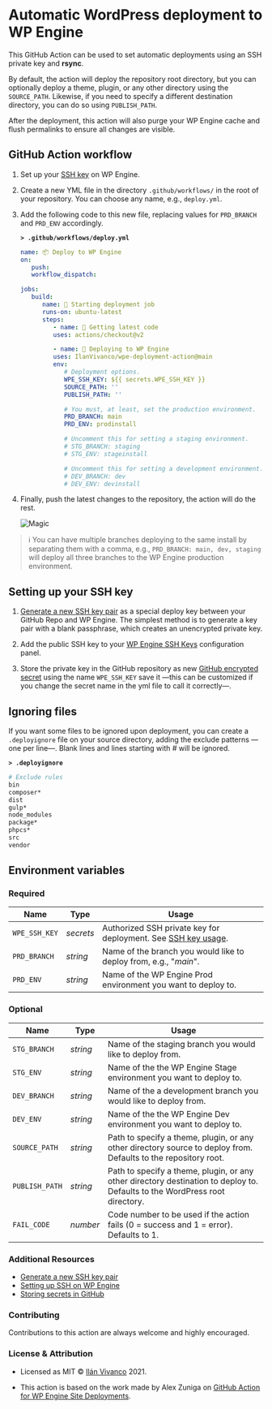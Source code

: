 # Automatic WordPress deployment to WP Engine

This GitHub Action can be used to set automatic deployments using an SSH private key and **rsync**.

By default, the action will deploy the repository root directory, but you can optionally deploy a theme, plugin, or any other directory using the `SOURCE_PATH`. Likewise, if you need to specify a different destination directory, you can do so using `PUBLISH_PATH`.

After the deployment, this action will also purge your WP Engine cache and flush permalinks to ensure all changes are visible.

## GitHub Action workflow

1. Set up your [SSH key](#setting-up-your-ssh-key) on WP Engine.

1. Create a new YML file in the directory `.github/workflows/` in the root of your repository. You can choose any name, e.g., `deploy.yml`.

1. Add the following code to this new file, replacing values for `PRD_BRANCH` and `PRD_ENV` accordingly.

   **`> .github/workflows/deploy.yml`**

   ```yml
   name: 📦 Deploy to WP Engine
   on:
      push:
      workflow_dispatch:

   jobs:
      build:
         name: 🚩 Starting deployment job
         runs-on: ubuntu-latest
         steps:
            - name: 🚚 Getting latest code
            uses: actions/checkout@v2

            - name: 🔁 Deploying to WP Engine
            uses: IlanVivanco/wpe-deployment-action@main
            env:
               # Deployment options.
               WPE_SSH_KEY: ${{ secrets.WPE_SSH_KEY }}
               SOURCE_PATH: ''
               PUBLISH_PATH: ''

               # You must, at least, set the production environment.
               PRD_BRANCH: main
               PRD_ENV: prodinstall

               # Uncomment this for setting a staging environment.
               # STG_BRANCH: staging
               # STG_ENV: stageinstall

               # Uncomment this for setting a development environment.
               # DEV_BRANCH: dev
               # DEV_ENV: devinstall
   ```

1. Finally, push the latest changes to the repository, the action will do the rest.

   ![Magic](https://media.giphy.com/media/l3V0dy1zzyjbYTQQM/giphy.gif)

> ℹ You can have multiple branches deploying to the same install by separating them with a comma, e.g., `PRD_BRANCH: main, dev, staging` will deploy all three branches to the WP Engine production environment.

## Setting up your SSH key

1. [Generate a new SSH key pair](https://help.github.com/articles/generating-a-new-ssh-key-and-adding-it-to-the-ssh-agent/) as a special deploy key between your GitHub Repo and WP Engine. The simplest method is to generate a key pair with a blank passphrase, which creates an unencrypted private key.

1. Add the public SSH key to your [WP Engine SSH Keys](https://wpengine.com/support/ssh-gateway/#Add_SSH_Key) configuration panel.

1. Store the private key in the GitHub repository as new [GitHub encrypted secret](https://docs.github.com/en/actions/reference/encrypted-secrets#creating-encrypted-secrets-for-a-repository) using the name `WPE_SSH_KEY` save it —this can be customized if you change the secret name in the yml file to call it correctly—.

## Ignoring files

If you want some files to be ignored upon deployment, you can create a `.deployignore` file on your source directory, adding the exclude patterns —one per line—. Blank lines and lines starting with _#_ will be ignored.

**`> .deployignore`**

```bash
# Exclude rules
bin
composer*
dist
gulp*
node_modules
package*
phpcs*
src
vendor
```

## Environment variables

### Required

| Name          | Type      | Usage                                                                                     |
| ------------- | --------- | ----------------------------------------------------------------------------------------- |
| `WPE_SSH_KEY` | _secrets_ | Authorized SSH private key for deployment. See [SSH key usage](#setting-up-your-ssh-key). |
| `PRD_BRANCH`  | _string_  | Name of the branch you would like to deploy from, e.g., "_main_".                         |
| `PRD_ENV`     | _string_  | Name of the WP Engine Prod environment you want to deploy to.                             |

### Optional

| Name           | Type     | Usage                                                                                                                       |
| -------------- | -------- | --------------------------------------------------------------------------------------------------------------------------- |
| `STG_BRANCH`   | _string_ | Name of the staging branch you would like to deploy from.                                                                   |
| `STG_ENV`      | _string_ | Name of the the WP Engine Stage environment you want to deploy to.                                                          |
| `DEV_BRANCH`   | _string_ | Name of the a development branch you would like to deploy from.                                                             |
| `DEV_ENV`      | _string_ | Name of the the WP Engine Dev environment you want to deploy to.                                                            |
| `SOURCE_PATH`  | _string_ | Path to specify a theme, plugin, or any other directory source to deploy from. Defaults to the repository root.             |
| `PUBLISH_PATH` | _string_ | Path to specify a theme, plugin, or any other directory destination to deploy to. Defaults to the WordPress root directory. |
| `FAIL_CODE`    | _number_ | Code number to be used if the action fails (0 = success and 1 = error). Defaults to 1.                                      |

### Additional Resources

-  [Generate a new SSH key pair](https://help.github.com/articles/generating-a-new-ssh-key-and-adding-it-to-the-ssh-agent/)
-  [Setting up SSH on WP Engine](https://wpengine.com/support/ssh-gateway/)
-  [Storing secrets in GitHub](https://docs.github.com/en/actions/reference/encrypted-secrets)

### Contributing

Contributions to this action are always welcome and highly encouraged.

### License & Attribution

-  Licensed as MIT &copy; [Ilán Vivanco](https://ilanvivanco.com) 2021.

-  This action is based on the work made by Alex Zuniga on [GitHub Action for WP Engine Site Deployments](https://github.com/wpengine/github-action-wpe-site-deploy).
